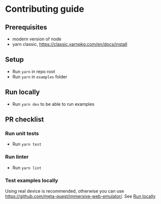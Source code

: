 # Contributing guide

## Prerequisites

* modern version of node
* yarn classic, https://classic.yarnpkg.com/en/docs/install

## Setup

* Run `yarn` in repo root
* Run `yarn` in `examples` folder

## Run locally

* Run `yarn dev` to be able to run examples

## PR checklist

### Run unit tests 

* Run `yarn test`

### Run linter

* Run `yarn lint`

### Test examples locally

Using real device is recommended, otherwise you can use https://github.com/meta-quest/immersive-web-emulator/.
See [Run locally](#run-locally)
